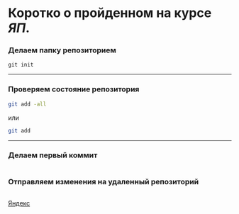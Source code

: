 # Коротко о пройденном на курсе _ЯП_.

### Делаем папку **репозиторием**

``` 
git init

```

---

### Проверяем состояние репозитория

``` bash
git add -all

```

или

``` bash
git add

```

---

### Делаем первый **коммит**

``` git commit -m 'Текст изменений'

```

### Отправляем изменения на удаленный репозиторий

```git push

```
[Яндекс](https://www.yandex.ru)